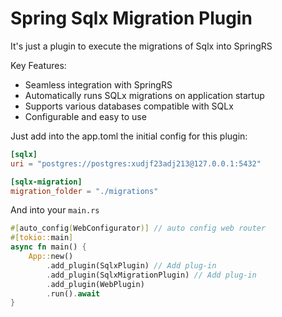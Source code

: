 # Spring Sqlx Migration Plugin

It's just a plugin to execute the migrations of Sqlx into SpringRS

Key Features:
- Seamless integration with SpringRS
- Automatically runs SQLx migrations on application startup
- Supports various databases compatible with SQLx
- Configurable and easy to use

Just add into the app.toml the initial config for this plugin:

```toml
[sqlx]
uri = "postgres://postgres:xudjf23adj213@127.0.0.1:5432"

[sqlx-migration]
migration_folder = "./migrations"
``` 

And into your `main.rs`

```rust
#[auto_config(WebConfigurator)] // auto config web router
#[tokio::main]
async fn main() {
    App::new()
        .add_plugin(SqlxPlugin) // Add plug-in
        .add_plugin(SqlxMigrationPlugin) // Add plug-in
        .add_plugin(WebPlugin)
        .run().await
}
```